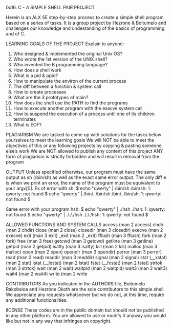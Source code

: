 0x16. C - A SIMPLE SHELL PAIR PROJECT

Herein is an ALX SE step-by-step process to create a simple shell program based on a series of tasks.
It is a group project by Hezrone & Boitumelo and challenges our knowledge and undestanding of the basics of programming and of C.

LEARNING GOALS OF THE PROJECT
Explain to anyone:
1. Who designed & implemented the original Unix OS?
2. Who wrote the 1st version of the UNIX shell?
3. Who invented the B programming language?
4. How does a shell work
5. What is a pid & ppid?
6. How to manipulate the environ of the current process
7. The diff between a function & system call
8. How to create processes
9. What are the 3 prototypes of main?
10. How does the shell use the PATH to find the programs
11. How to execute another program with the execve system call
12. How to suspend the execution of a process until one of its children terminates
13. What is EOF?

PLAGIARISM
We are tasked to come up with solutions for the tasks below yourselves to meet the learning goals
We will NOT be able to meet the objectives of this or any following projects by copying & pasting someone else’s work
We are NOT allowed to publish any content of this project
ANY form of plagiarism is strictly forbidden and will result in removal from the program

OUTPUT
Unless specified otherwise, our program must have the same output as sh (/bin/sh) as well as the exact same error output. The only diff e is when we print an error, the name of the program must be equivalent to your argv[0].
Ex of error with sh:
$ echo "qwerty" | /bin/sh
/bin/sh: 1: qwerty: not found
$ echo "qwerty" | /bin/../bin/sh
/bin/../bin/sh: 1: qwerty: not found
$

Same error with your program hsh:
$ echo "qwerty" | ./hsh
./hsh: 1: qwerty: not found
$ echo "qwerty" | ./././hsh
./././hsh: 1: qwerty: not found
$

ALLOWED FUNCTIONS AND SYSTEM CALLS
access (man 2 access)
chdir (man 2 chdir)
close (man 2 close)
closedir (man 3 closedir)
execve (man 2 execve)
exit (man 3 exit)
_exit (man 2 _exit)
fflush (man 3 fflush)
fork (man 2 fork)
free (man 3 free)
getcwd (man 3 getcwd)
getline (man 3 getline)
getpid (man 2 getpid)
isatty (man 3 isatty)
kill (man 2 kill)
malloc (man 3 malloc)
open (man 2 open)
opendir (man 3 opendir)
perror (man 3 perror)
read (man 2 read)
readdir (man 3 readdir)
signal (man 2 signal)
stat (__xstat) (man 2 stat)
lstat (__lxstat) (man 2 lstat)
fstat (__fxstat) (man 2 fstat)
strtok (man 3 strtok)
wait (man 2 wait)
waitpid (man 2 waitpid)
wait3 (man 2 wait3)
wait4 (man 2 wait4)
write (man 2 write

CONTRIBUTORS
As you indicated in the AUTHORS file, Boitumelo Rakobeloa and Hezrone Okoth are the sole contributors to this simple shell. We appreciate any requests whatsoever but we do not, at this time, require any additional functionalities.

lICENSE
These codes are in the public domain but should not be published in any other platform.
You are allowed to use or modify it anyway you would like but not in any way that infringes on copyright.
